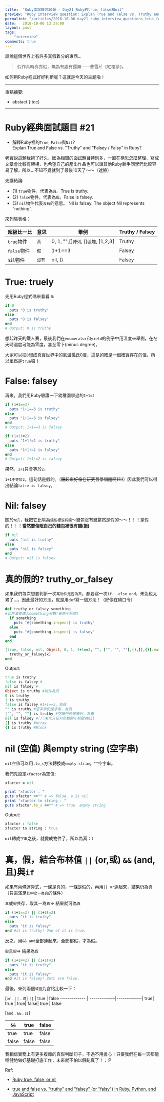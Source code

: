 ```yaml
---
title:  "Ruby面試精選30題 - Day21 Ruby的true，false和nil"
preview: "Ruby interview question: Explan True and False vs. Truthy and Falsey / Falsy in Ruby"
permalink: "/articles/2018-10-06-day21_ruby_interview_questions_true_false_nil"
date:   2018-10-06 13:39:00
layout: post
tags: 
  - "interview"
comments: true
---
```


話說這個世界上有許多真假難分的東西...

> 假作真時真亦假，無為有處有還無——曹雪芹《紅樓夢》。

如何用Ruby程式好好判斷呢？這就是今天的主題啦！
<!-- more -->

---

重點摘要:
* abstact
{:toc}

---

# Ruby經典面試題目 #21

* 解釋Ruby裡的`True`, `False`與`Nil`?  
Explan True and False vs. "Truthy" and "Falsey / Falsy" in Ruby?

老實說這題我拖了好久，因為相關的面試題目特別多，一直在構思怎麼整理、寫成文章會比較有架構，也希望自己的產出作品也可以讓其他Ruby新手同學們比較容易了解，所以...不知不覺就到了最後10天了～～（遮臉）

先講結論:

* (1) `true`物件，代表為`真`。True is truthy.
* (2) `false`物件，代表為`假`。False is falsey.
* (3) `nil`物件代表`沒有`的意思。 Nil is falsey. The object Nil represents “nothing”.

來列張表格：

超級比一比 | 意思 | 舉例 | Truthy / Falsey
------------- | ------------- | -------------| -------------
`true`物件  | `真`  | 0, 1, "",[]`陣列`, {}`區塊`, [1,2,3] | Truthy
`false`物件  | `假`  | 1+1==3 | Falsey
 `nil`物件  | `沒有`  | nil, () | Falsey

# True: truely

先用Ruby程式碼來看看 `0`:

```ruby
if 0
  puts "0 is truthy"
else
  puts "0 is falsey"
end
# Output: 0 is truthy
```

想起昨天的鐵人賽，最後我們在`enumerator`和`yield`的例子中用溫度來舉例，在冬天時溫度可能為零度，甚至零下(minus degree)。

大家可以把`0`想成真實世界中的氣溫攝氏0度，這是的確是一個確實存在的值，所以單然是`true`囉！

# False: falsey

再來，我們用Ruby驗證一下幼稚園學過的`1+1=2`

```ruby
if (1+1==3)
  puts "1+1==3 is truthy"
else
  puts "1+1==3 is falsey"
end
# Output: 1+1==3 is falsey

if (1+1!=2)
  puts "1+1!=2 is truthy"
else
  puts "1+1!=2 is falsey"
end
# Output: 1+1!=2 is falsey
```

果然，`1+1`只會等於`2`。

`1+1不等於2`，這句話是假的。（~~聽起來好像在研究哲學問題啊(?!)~~）因此我們可以得出結論`false is falsey`。

# Nil: falsey

關於`nil`，我把它比喻為`錢包裡沒有錢`～錢包沒有錢當然是假的～～！！！是假的！！！**當然要催眠自己的錢包裡很有錢(挺)**

```ruby
if nil
  puts "nil is truthy"
else
  puts "nil is falsey"
end
# Output: nil is falsey
```

# 真的假的? truthy_or_falsey

如果我們每次想要判斷一次`某物件是否為真`，都要寫一次`if...else end`，未免也太累了...。因此最好的方法，就是用`def`寫一個方法！（好像在繞口令）

```ruby
def truthy_or_falsey something
#此方法會傳入something參數(省略小括號)
  if something
    puts "#{something.inspect} is truthy"
  else
    puts "#{something.inspect} is falsey"
  end
end

[true, false, nil, Object, 0, 1, 1+1==3, "", ["", "", ""],(),[],{}].each do |x|
  truthy_or_falsey(x)
end
```

Output:

```ruby
true is truthy
false is falsey #
nil is falsey #
Object is truthy #物件為真
0 is truthy
1 is truthy
false is falsey #1+1==3，為假
"" is truthy #空字串仍是字串，為真
["", "", ""] is truthy #空陣列仍是陣列，為真
nil is falsey #():未代入任何參數的小括號為nil
[] is truthy #Array
{} is truthy #Block
```

# nil (空值) 與empty string (空字串)

`nil`空值可以用`.to_s`方法轉換成`empty string ""`空字串。

我們先設定`xfactor`為空值:

```ruby
xfactor = nil

print "xfactor : "
puts xfactor =="" # => false. a is nil
print "xfactor to string : "
puts xfactor.to_s =="" # => true. empty string
```

Output:

```ruby
xfactor : false
xfactor to string : true
```

`nil`轉成`字串`之後，就變成物件了，所以為真：）

# 真，假，結合布林值 `||` (or,或) `&&` (and, 且)與`if`

如果有兩條運算式，一條是真的，一條是假的，再用`|| or`連起來，結果仍為真（只需滿足`其中之一為真`的條件）

`真`或`假`共存，取其一為`真`=> 結果就可為`真`

```ruby
if (1+1==2) || (1+1!=2)
  puts "it is truthy"
else
  puts "it is falsey"
end #it is truthy! One of it is true.
```

反之，用`&& and`全部連起來，全部都假，才為假。

`假`且`假`=> 結果為`假`

```ruby
if (1+1==2) || (1+1!=2)
  puts "it is truthy"
else
  puts "it is falsey"
end #it is falsey! Both are false.
```

最後，來列兩個`或且`九宮格比較一下：

[`or` . `||` . `或`]
`||` | true | false
------------- | -------------|-------------|
true| true | true|
false| true | false

[`and` . `&&` . `且`]

`&&` | true | false
------------- | -------------|-------------|
true| true | false|
false| false | false

我相信實務上有更多複雜的真假判斷句子，不過不用擔心！只要我們在每一天都能穩健地做好基礎打底工作，未來就不怕以假亂真了！：Ｐ

Ref:

* [Ruby true, false, or nil](https://stackoverflow.com/questions/34594477/ruby-true-false-or-nil)

* [true and false vs. "truthy" and "falsey" (or "falsy") in Ruby, Python, and JavaScript](https://gist.github.com/jfarmer/2647362)
